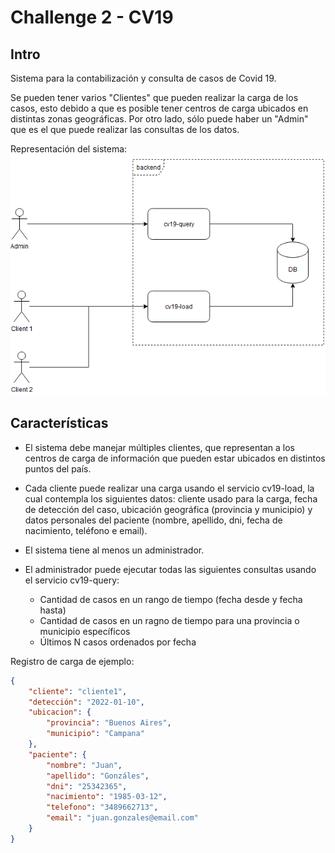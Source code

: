 # Challenge 2 - CV19

## Intro

Sistema para la contabilización y consulta de casos de Covid 19.

Se pueden tener varios "Clientes" que pueden realizar la carga de los casos, esto debido a que es posible tener centros de carga ubicados en distintas zonas geográficas.
Por otro lado, sólo puede haber un "Admin" que es el que puede realizar las consultas de los datos.


Representación del sistema:
![diagrama](cv19.PNG)

## Características

- El sistema debe manejar múltiples clientes, que representan a los centros de carga de información que pueden estar ubicados en distintos puntos del país.

- Cada cliente puede realizar una carga usando el servicio cv19-load, la cual contempla los siguientes datos: cliente usado para la carga, fecha de detección del caso, ubicación geográfica (provincia y municipio) y datos personales del paciente (nombre, apellido, dni, fecha de nacimiento, teléfono e email).

- El sistema tiene al menos un administrador.

- El administrador puede ejecutar todas las siguientes consultas usando el servicio cv19-query:
	- Cantidad de casos en un rango de tiempo (fecha desde y fecha hasta)
	- Cantidad de casos en un ragno de tiempo para una provincia o municipio específicos
	- Últimos N casos ordenados por fecha

Registro de carga de ejemplo:
```json
{
	"cliente": "cliente1",
	"detección": "2022-01-10",
	"ubicacion": {
		"provincia": "Buenos Aires",
		"municipio": "Campana"
	},
	"paciente": {
		"nombre": "Juan",
		"apellido": "Gonzáles",
		"dni": "25342365",
		"nacimiento": "1985-03-12",
		"telefono": "3489662713",
		"email": "juan.gonzales@email.com"
	}
}
```